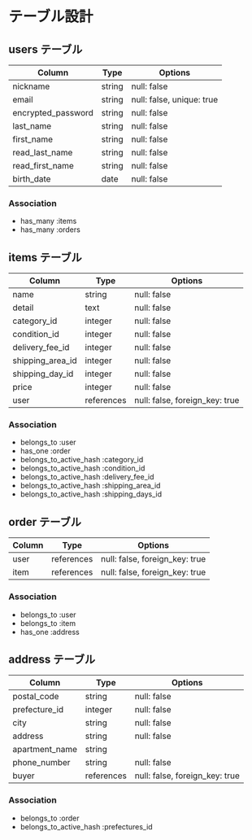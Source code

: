 # テーブル設計

## users テーブル

| Column             | Type   | Options                   |
| ------------------ | ------ | ------------------------- |
| nickname               | string | null: false               |
| email              | string | null: false, unique: true |
| encrypted_password | string | null: false               |
| last_name          | string | null: false               |
| first_name         | string | null: false               |
| read_last_name     | string | null: false               |
| read_first_name    | string | null: false               |
| birth_date         | date   | null: false               |


### Association

- has_many :items
- has_many :orders

## items テーブル

| Column           | Type       | Options                        |
| ---------------- | ---------- | ------------------------------ |
| name             | string     | null: false                    |
| detail           | text       | null: false                    |
| category_id      | integer    | null: false                    |
| condition_id     | integer    | null: false                    |
| delivery_fee_id  | integer    | null: false                    |
| shipping_area_id | integer    | null: false                    |
| shipping_day_id | integer    | null: false                    |
| price            | integer    | null: false                    |
| user             | references | null: false, foreign_key: true |


### Association

- belongs_to :user
- has_one    :order
- belongs_to_active_hash :category_id
- belongs_to_active_hash :condition_id
- belongs_to_active_hash :delivery_fee_id
- belongs_to_active_hash :shipping_area_id
- belongs_to_active_hash :shipping_days_id


## order テーブル

| Column | Type       | Options                        |
| ------ | ---------- | ------------------------------ |
| user   | references | null: false, foreign_key: true |
| item   | references | null: false, foreign_key: true |

### Association

- belongs_to :user
- belongs_to :item
- has_one    :address

## address テーブル

| Column         | Type       | Options                        |
| -------------- | ---------- | ------------------------------ |
| postal_code    | string     | null: false                    |
| prefecture_id  | integer    | null: false                    |
| city           | string     | null: false                    |
| address        | string     | null: false                    |
| apartment_name | string     |                                |
| phone_number   | string     | null: false                    |
| buyer          | references | null: false, foreign_key: true |

### Association

- belongs_to :order
- belongs_to_active_hash :prefectures_id